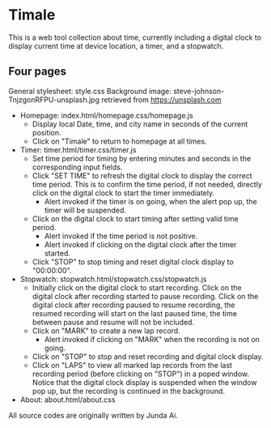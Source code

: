 # Timale
This is a web tool collection about time, currently including a digital clock to display current time at device location, a timer, and a stopwatch.

## Four pages

General stylesheet: style.css
Background image: steve-johnson-TnjzgonRFPU-unsplash.jpg retrieved from https://unsplash.com

- Homepage: index.html/homepage.css/homepage.js
    - Display local Date, time, and city name in seconds of the current position.
    - Click on "Timale" to return to homepage at all times.
- Timer: timer.html/timer.css/timer.js
    - Set time period for timing by entering minutes and seconds in the corresponding input fields.
    - Click "SET TIME" to refresh the digital clock to display the correct time period. This is to
      confirm the time period, if not needed, directly click on the digital clock to start the timer
      immediately.
        - Alert invoked if the timer is on going, when the alert pop up, the timer will be suspended.
    - Click on the digital clock to start timing after setting valid time period.
        - Alert invoked if the time period is not positive.
        - Alert invoked if clicking on the digital clock after the timer started.
    - Click "STOP" to stop timing and reset digital clock display to "00:00:00".
- Stopwatch: stopwatch.html/stopwatch.css/stopwatch.js
    - Initially click on the digital clock to start recording. Click on the digital clock after
      recording started to pause recording. Click on the digital clock after recording paused
      to resume recording, the resumed recording will start on the last paused time, the time
      between pause and resume will not be included.
    - Click on "MARK" to create a new lap record.
        - Alert invoked if clicking on "MARK" when the recording is not on going.
    - Click on "STOP" to stop and reset recording and digital clock display.
    - Click on "LAPS" to view all marked lap records from the last recording period (before
      clicking on "STOP") in a poped window. Notice that the digital clock display is suspended
      when the window pop up, but the recording is continued in the background.
- About: about.html/about.css

All source codes are originally written by Junda Ai.
